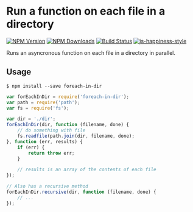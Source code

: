 # Run a function on each file in a directory

[![NPM Version][npm-image]][npm-url]
[![NPM Downloads][downloads-image]][downloads-url]
[![Build Status](https://travis-ci.org/wesleytodd/foreach-in-dir.svg?branch=master)](https://travis-ci.org/wesleytodd/foreach-in-dir)
[![js-happiness-style](https://img.shields.io/badge/code%20style-happiness-brightgreen.svg)](https://github.com/JedWatson/happiness)

[npm-image]: https://img.shields.io/npm/v/foreach-in-dir.svg
[npm-url]: https://npmjs.org/package/foreach-in-dir
[downloads-image]: https://img.shields.io/npm/dm/foreach-in-dir.svg
[downloads-url]: https://npmjs.org/package/foreach-in-dir

Runs an asyncronous function on each file in a directory in parallel.

## Usage

```
$ npm install --save foreach-in-dir
```

```javascript
var forEachInDir = require('foreach-in-dir');
var path = require('path');
var fs = require('fs');

var dir = './dir';
forEachInDir(dir, function (filename, done) {
	// do something with file
	fs.readfile(path.join(dir, filename, done);
}, function (err, results) {
	if (err) {
		return throw err;
	}

	// results is an array of the contents of each file
});

// Also has a recursive method
forEachInDir.recursive(dir, function (filename, done) {
	// ...
});
```
